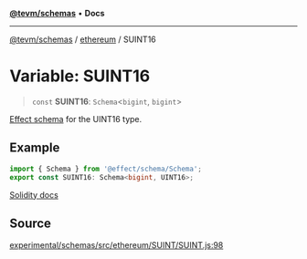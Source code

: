 [**@tevm/schemas**](../../README.md) • **Docs**

***

[@tevm/schemas](../../modules.md) / [ethereum](../README.md) / SUINT16

# Variable: SUINT16

> `const` **SUINT16**: `Schema`\<`bigint`, `bigint`\>

[Effect schema](https://github.com/Effect-TS/schema) for the UINT16 type.

## Example

```typescript
import { Schema } from '@effect/schema/Schema';
export const SUINT16: Schema<bigint, UINT16>;
```
[Solidity docs](https://docs.soliditylang.org/en/latest/types.html#integers)

## Source

[experimental/schemas/src/ethereum/SUINT/SUINT.js:98](https://github.com/evmts/tevm-monorepo/blob/main/experimental/schemas/src/ethereum/SUINT/SUINT.js#L98)
